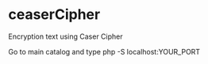 # ceaserCipher

Encryption text using Caser Cipher

Go to main catalog and type php -S localhost:YOUR_PORT
